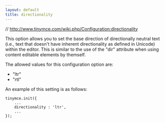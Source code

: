 ```yaml
---
layout: default
title: directionality
---
```


// http://www.tinymce.com/wiki.php/Configuration:directionality

This option allows you to set the base direction of directionally neutral text (i.e., text that doesn't have inherent directionality as defined in Unicode) within the editor. This is similar to the use of the "dir" attribute when using content editable elements by themself.

The allowed values for this configuration option are:

* "ltr"
* "rtl"

An example of this setting is as follows:

```
tinymce.init({
    ...
    directionality : 'ltr',
    ...
});
```
